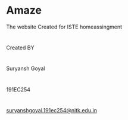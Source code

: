 # Amaze
The website Created for ISTE homeassingment
#
Created BY
#
Suryansh Goyal
#
191EC254
#
suryanshgoyal.191ec254@nitk.edu.in
